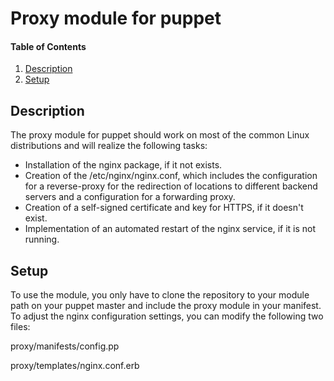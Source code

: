 # Proxy module for puppet

#### Table of Contents

1. [Description](#description)
1. [Setup](#setup)

## Description

The proxy module for puppet should work on most of the common Linux distributions
and will realize the following tasks:

- Installation of the nginx package, if it not exists.
- Creation of the /etc/nginx/nginx.conf, which includes the configuration for a 
  reverse-proxy for the redirection of locations to different backend servers
  and a configuration for a forwarding proxy.
- Creation of a self-signed certificate and key for HTTPS, if it doesn't exist.
- Implementation of an automated restart of the nginx service, if it is not running. 

## Setup

To use the module, you only have to clone the repository to your module path
on your puppet master and include the proxy module in your manifest.
To adjust the nginx configuration settings, you can modify the following two
files:

proxy/manifests/config.pp

proxy/templates/nginx.conf.erb
